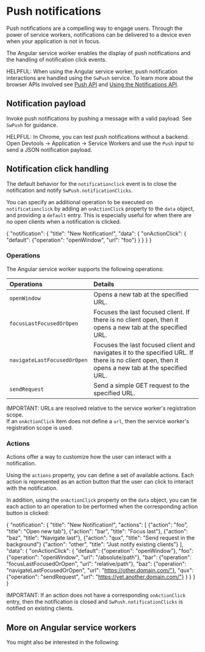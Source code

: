 # Push notifications

Push notifications are a compelling way to engage users.
Through the power of service workers, notifications can be delivered to a device even when your application is not in focus.

The Angular service worker enables the display of push notifications and the handling of notification click events.

HELPFUL: When using the Angular service worker, push notification interactions are handled using the `SwPush` service.
To learn more about the browser APIs involved see [Push API](https://developer.mozilla.org/docs/Web/API/Push_API) and [Using the Notifications API](https://developer.mozilla.org/docs/Web/API/Notifications_API/Using_the_Notifications_API).

## Notification payload

Invoke push notifications by pushing a message with a valid payload.
See `SwPush` for guidance.

HELPFUL: In Chrome, you can test push notifications without a backend.
Open Devtools -> Application -> Service Workers and use the `Push` input to send a JSON notification payload.

## Notification click handling

The default behavior for the `notificationclick` event is to close the notification and notify `SwPush.notificationClicks`.

You can specify an additional operation to be executed on `notificationclick` by adding an `onActionClick` property to the `data` object, and providing a `default` entry.
This is especially useful for when there are no open clients when a notification is clicked.

<docs-code language="json">

{
  "notification": {
    "title": "New Notification!",
    "data": {
      "onActionClick": {
        "default": {"operation": "openWindow", "url": "foo"}
      }
    }
  }
}

</docs-code>

### Operations

The Angular service worker supports the following operations:

| Operations                  | Details |
|:---                         |:---     |
| `openWindow`                | Opens a new tab at the specified URL.                                                                                                            |
| `focusLastFocusedOrOpen`    | Focuses the last focused client. If there is no client open, then it opens a new tab at the specified URL.                                       |
| `navigateLastFocusedOrOpen` | Focuses the last focused client and navigates it to the specified URL. If there is no client open, then it opens a new tab at the specified URL. |
| `sendRequest`               | Send a simple GET request to the specified URL.                                                                                                                                                          |

IMPORTANT: URLs are resolved relative to the service worker's registration scope.<br />If an `onActionClick` item does not define a `url`, then the service worker's registration scope is used.

### Actions

Actions offer a way to customize how the user can interact with a notification.

Using the `actions` property, you can define a set of available actions.
Each action is represented as an action button that the user can click to interact with the notification.

In addition, using the `onActionClick` property on the `data` object, you can tie each action to an operation to be performed when the corresponding action button is clicked:

<docs-code language="typescript">

{
  "notification": {
    "title": "New Notification!",
    "actions": [
      {"action": "foo", "title": "Open new tab"},
      {"action": "bar", "title": "Focus last"},
      {"action": "baz", "title": "Navigate last"},
      {"action": "qux", "title": "Send request in the background"}
      {"action": "other", "title": "Just notify existing clients"}
    ],
    "data": {
      "onActionClick": {
        "default": {"operation": "openWindow"},
        "foo": {"operation": "openWindow", "url": "/absolute/path"},
        "bar": {"operation": "focusLastFocusedOrOpen", "url": "relative/path"},
        "baz": {"operation": "navigateLastFocusedOrOpen", "url": "https://other.domain.com/"},
        "qux": {"operation": "sendRequest", "url": "https://yet.another.domain.com/"}
      }
    }
  }
}

</docs-code>

IMPORTANT: If an action does not have a corresponding `onActionClick` entry, then the notification is closed and `SwPush.notificationClicks` is notified on existing clients.

## More on Angular service workers

You might also be interested in the following:

<docs-pill-row>

  <docs-pill href="ecosystem/service-workers/communications" title="Communicating with the Service Worker"/>
  <docs-pill href="ecosystem/service-workers/devops" title="Service Worker devops"/>
</docs-pill-row>
